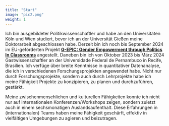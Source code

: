 ```yaml
---
title: "Start"
image: "pic2.png"
weight: 1
---
```


Ich bin ausgebildeter Politikwissenschaftler und habe an den Universitäten Köln und Wien studiert, bevor ich an der Universität Gießen meine Doktorarbeit abgeschlossen habe. Derzeit bin ich noch bis September 2024 im EU-geförderten Projekt [**G-EPIC: Gender Empowerment through Politics In Classrooms**](https://g-epic.eu) angestellt. Daneben bin ich von Oktober 2023 bis März 2024 Gastwissenschaftler an der Universidade Federal de Pernambuco in Recife, Brasilien. Ich verfüge über breite Kenntnisse in quantitativer Datenanalyse, die ich in verschiedenen Forschungsprojekten angewendet habe. Nicht nur durch Forschungsprojekte, sondern auch durch Lehrprojekte habe ich meine Fähigkeit Projekte zu konzipieren, zu planen und durchzuführen, gestärkt. 

Meine zwischenmenschlichen und kulturellen Fähigkeiten konnte ich nicht nur auf internationalen Konferenzen/Workshops zeigen, sondern zuletzt auch in einem sechsmonatigen Auslandsaufenthalt. Diese Erfahrungen in (internationalen) Teams haben meine Fähigkeit geschärft, effektiv in vielfältigen Umgebungen zu agieren und beizutragen.
